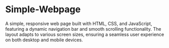# Simple-Webpage
A simple, responsive web page built with HTML, CSS, and JavaScript, featuring a dynamic navigation bar and smooth scrolling functionality. The layout adapts to various screen sizes, ensuring a seamless user experience on both desktop and mobile devices.
